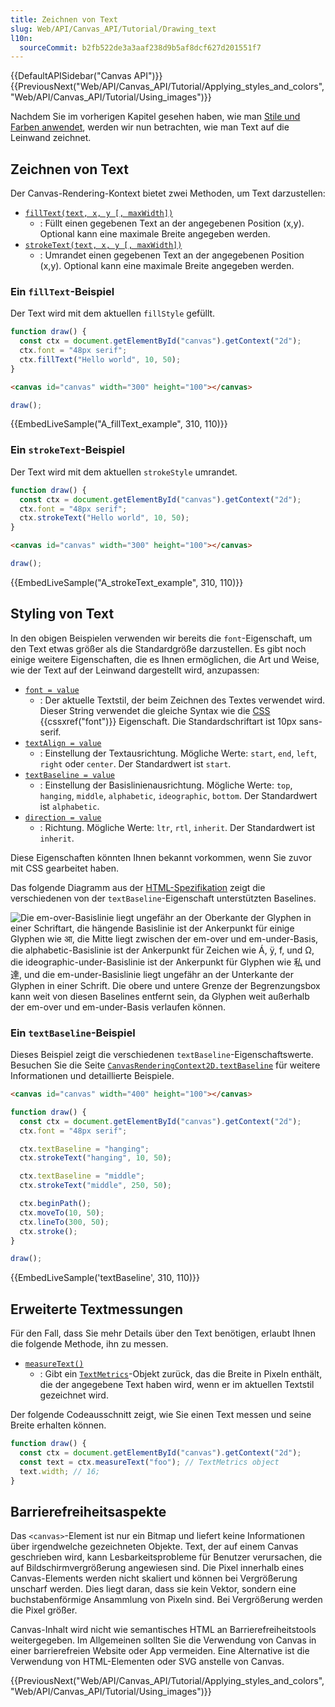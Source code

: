 ```yaml
---
title: Zeichnen von Text
slug: Web/API/Canvas_API/Tutorial/Drawing_text
l10n:
  sourceCommit: b2fb522de3a3aaf238d9b5af8dcf627d201551f7
---
```


{{DefaultAPISidebar("Canvas API")}} {{PreviousNext("Web/API/Canvas_API/Tutorial/Applying_styles_and_colors", "Web/API/Canvas_API/Tutorial/Using_images")}}

Nachdem Sie im vorherigen Kapitel gesehen haben, wie man [Stile und Farben anwendet](/de/docs/Web/API/Canvas_API/Tutorial/Applying_styles_and_colors), werden wir nun betrachten, wie man Text auf die Leinwand zeichnet.

## Zeichnen von Text

Der Canvas-Rendering-Kontext bietet zwei Methoden, um Text darzustellen:

- [`fillText(text, x, y [, maxWidth])`](/de/docs/Web/API/CanvasRenderingContext2D/fillText)
  - : Füllt einen gegebenen Text an der angegebenen Position (x,y). Optional kann eine maximale Breite angegeben werden.
- [`strokeText(text, x, y [, maxWidth])`](/de/docs/Web/API/CanvasRenderingContext2D/strokeText)
  - : Umrandet einen gegebenen Text an der angegebenen Position (x,y). Optional kann eine maximale Breite angegeben werden.

### Ein `fillText`-Beispiel

Der Text wird mit dem aktuellen `fillStyle` gefüllt.

```js
function draw() {
  const ctx = document.getElementById("canvas").getContext("2d");
  ctx.font = "48px serif";
  ctx.fillText("Hello world", 10, 50);
}
```

```html hidden
<canvas id="canvas" width="300" height="100"></canvas>
```

```js hidden
draw();
```

{{EmbedLiveSample("A_fillText_example", 310, 110)}}

### Ein `strokeText`-Beispiel

Der Text wird mit dem aktuellen `strokeStyle` umrandet.

```js
function draw() {
  const ctx = document.getElementById("canvas").getContext("2d");
  ctx.font = "48px serif";
  ctx.strokeText("Hello world", 10, 50);
}
```

```html hidden
<canvas id="canvas" width="300" height="100"></canvas>
```

```js hidden
draw();
```

{{EmbedLiveSample("A_strokeText_example", 310, 110)}}

## Styling von Text

In den obigen Beispielen verwenden wir bereits die `font`-Eigenschaft, um den Text etwas größer als die Standardgröße darzustellen. Es gibt noch einige weitere Eigenschaften, die es Ihnen ermöglichen, die Art und Weise, wie der Text auf der Leinwand dargestellt wird, anzupassen:

- [`font = value`](/de/docs/Web/API/CanvasRenderingContext2D/font)
  - : Der aktuelle Textstil, der beim Zeichnen des Textes verwendet wird. Dieser String verwendet die gleiche Syntax wie die [CSS](/de/docs/Web/CSS) {{cssxref("font")}} Eigenschaft. Die Standardschriftart ist 10px sans-serif.
- [`textAlign = value`](/de/docs/Web/API/CanvasRenderingContext2D/textAlign)
  - : Einstellung der Textausrichtung. Mögliche Werte: `start`, `end`, `left`, `right` oder `center`. Der Standardwert ist `start`.
- [`textBaseline = value`](/de/docs/Web/API/CanvasRenderingContext2D/textBaseline)
  - : Einstellung der Basislinienausrichtung. Mögliche Werte: `top`, `hanging`, `middle`, `alphabetic`, `ideographic`, `bottom`. Der Standardwert ist `alphabetic`.
- [`direction = value`](/de/docs/Web/API/CanvasRenderingContext2D/direction)
  - : Richtung. Mögliche Werte: `ltr`, `rtl`, `inherit`. Der Standardwert ist `inherit`.

Diese Eigenschaften könnten Ihnen bekannt vorkommen, wenn Sie zuvor mit CSS gearbeitet haben.

Das folgende Diagramm aus der [HTML-Spezifikation](https://html.spec.whatwg.org/multipage/canvas.html#text-styles) zeigt die verschiedenen von der `textBaseline`-Eigenschaft unterstützten Baselines.

![Die em-over-Basislinie liegt ungefähr an der Oberkante der Glyphen in einer Schriftart, die hängende Basislinie ist der Ankerpunkt für einige Glyphen wie आ, die Mitte liegt zwischen der em-over und em-under-Basis, die alphabetic-Basislinie ist der Ankerpunkt für Zeichen wie Á, ÿ, f, und Ω, die ideographic-under-Basislinie ist der Ankerpunkt für Glyphen wie 私 und 達, und die em-under-Basislinie liegt ungefähr an der Unterkante der Glyphen in einer Schrift. Die obere und untere Grenze der Begrenzungsbox kann weit von diesen Baselines entfernt sein, da Glyphen weit außerhalb der em-over und em-under-Basis verlaufen können.](baselines.png)

### Ein `textBaseline`-Beispiel

Dieses Beispiel zeigt die verschiedenen `textBaseline`-Eigenschaftswerte.
Besuchen Sie die Seite [`CanvasRenderingContext2D.textBaseline`](/de/docs/Web/API/CanvasRenderingContext2D/textBaseline) für weitere Informationen und detaillierte Beispiele.

```html hidden live-sample___textBaseline
<canvas id="canvas" width="400" height="100"></canvas>
```

```js live-sample___textBaseline
function draw() {
  const ctx = document.getElementById("canvas").getContext("2d");
  ctx.font = "48px serif";

  ctx.textBaseline = "hanging";
  ctx.strokeText("hanging", 10, 50);

  ctx.textBaseline = "middle";
  ctx.strokeText("middle", 250, 50);

  ctx.beginPath();
  ctx.moveTo(10, 50);
  ctx.lineTo(300, 50);
  ctx.stroke();
}
```

```js hidden live-sample___textBaseline
draw();
```

{{EmbedLiveSample('textBaseline', 310, 110)}}

## Erweiterte Textmessungen

Für den Fall, dass Sie mehr Details über den Text benötigen, erlaubt Ihnen die folgende Methode, ihn zu messen.

- [`measureText()`](/de/docs/Web/API/CanvasRenderingContext2D/measureText)
  - : Gibt ein [`TextMetrics`](/de/docs/Web/API/TextMetrics)-Objekt zurück, das die Breite in Pixeln enthält, die der angegebene Text haben wird, wenn er im aktuellen Textstil gezeichnet wird.

Der folgende Codeausschnitt zeigt, wie Sie einen Text messen und seine Breite erhalten können.

```js
function draw() {
  const ctx = document.getElementById("canvas").getContext("2d");
  const text = ctx.measureText("foo"); // TextMetrics object
  text.width; // 16;
}
```

## Barrierefreiheitsaspekte

Das `<canvas>`-Element ist nur ein Bitmap und liefert keine Informationen über irgendwelche gezeichneten Objekte. Text, der auf einem Canvas geschrieben wird, kann Lesbarkeitsprobleme für Benutzer verursachen, die auf Bildschirmvergrößerung angewiesen sind. Die Pixel innerhalb eines Canvas-Elements werden nicht skaliert und können bei Vergrößerung unscharf werden. Dies liegt daran, dass sie kein Vektor, sondern eine buchstabenförmige Ansammlung von Pixeln sind. Bei Vergrößerung werden die Pixel größer.

Canvas-Inhalt wird nicht wie semantisches HTML an Barrierefreiheitstools weitergegeben. Im Allgemeinen sollten Sie die Verwendung von Canvas in einer barrierefreien Website oder App vermeiden. Eine Alternative ist die Verwendung von HTML-Elementen oder SVG anstelle von Canvas.

{{PreviousNext("Web/API/Canvas_API/Tutorial/Applying_styles_and_colors", "Web/API/Canvas_API/Tutorial/Using_images")}}
